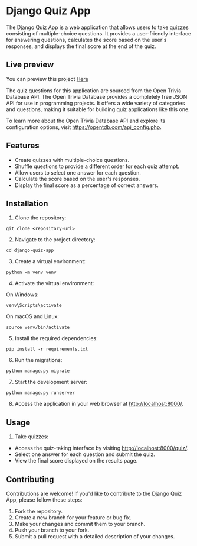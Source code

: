 
# Django Quiz App

The Django Quiz App is a web application that allows users to take quizzes consisting of multiple-choice questions. It provides a user-friendly interface for answering questions, calculates the score based on the user's responses, and displays the final score at the end of the quiz.
##  Live preview
You can preview this project <a href="https://quizzy-7808719c9cd7.herokuapp.com/"> Here </a>

The quiz questions for this application are sourced from the Open Trivia Database API. The Open Trivia Database provides a completely free JSON API for use in programming projects. It offers a wide variety of categories and questions, making it suitable for building quiz applications like this one.

To learn more about the Open Trivia Database API and explore its configuration options, visit https://opentdb.com/api_config.php.
## Features

- Create quizzes with multiple-choice questions.
- Shuffle questions to provide a different order for each quiz attempt.
- Allow users to select one answer for each question.
- Calculate the score based on the user's responses.
- Display the final score as a percentage of correct answers.

## Installation

1. Clone the repository:

```
git clone <repository-url>
```

2. Navigate to the project directory:

```
cd django-quiz-app
```

3. Create a virtual environment:

```
python -m venv venv
```

4. Activate the virtual environment:

On Windows:

```
venv\Scripts\activate
```

On macOS and Linux:

```
source venv/bin/activate
```

5. Install the required dependencies:

```
pip install -r requirements.txt
```

6. Run the migrations:

```
python manage.py migrate
```

7. Start the development server:

```
python manage.py runserver
```

8. Access the application in your web browser at [http://localhost:8000/](http://localhost:8000/).

## Usage



1. Take quizzes:

- Access the quiz-taking interface by visiting [http://localhost:8000/quiz/](http://localhost:8000/quiz/).
- Select one answer for each question and submit the quiz.
- View the final score displayed on the results page.

## Contributing

Contributions are welcome! If you'd like to contribute to the Django Quiz App, please follow these steps:

1. Fork the repository.
2. Create a new branch for your feature or bug fix.
3. Make your changes and commit them to your branch.
4. Push your branch to your fork.
5. Submit a pull request with a detailed description of your changes.
